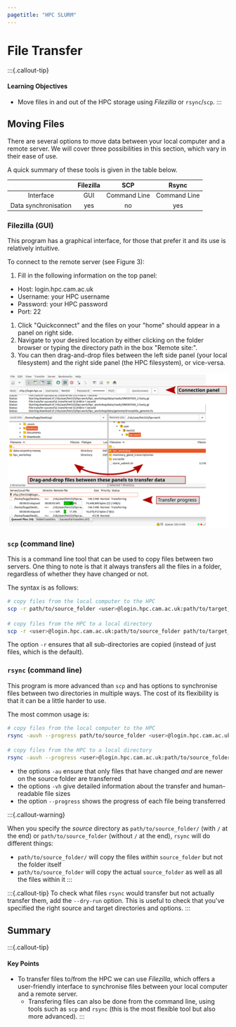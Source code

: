 ```yaml
---
pagetitle: "HPC SLURM"
---
```


# File Transfer

:::{.callout-tip}
#### Learning Objectives

- Move files in and out of the HPC storage using _Filezilla_ or `rsync`/`scp`. 
:::


## Moving Files

There are several options to move data between your local computer and a remote server.
We will cover three possibilities in this section, which vary in their ease of use.

A quick summary of these tools is given in the table below. 

| | Filezilla | SCP | Rsync |
| :-: | :-: | :-: | :-: |
| Interface | GUI | Command Line | Command Line |
| Data synchronisation | yes | no | yes |


### Filezilla (GUI)

This program has a graphical interface, for those that prefer it and its use is relatively intuitive.

To connect to the remote server (see Figure 3): 

1. Fill in the following information on the top panel:
  - Host: login.hpc.cam.ac.uk
  - Username: your HPC username
  - Password: your HPC password
  - Port: 22
1. Click "Quickconnect" and the files on your "home" should appear in a panel on right side.
1. Navigate to your desired location by either clicking on the folder browser or typing the directory path in the box "Remote site:".
1. You can then drag-and-drop files between the left side panel (your local filesystem) and the right side panel (the HPC filesystem), or vice-versa.

![Example of a Filezilla session. Arrows in red highlight: the connection panel, on the top; the file browser panels, in the middle; the transfer progress panel on the bottom.](images/filezilla.svg)


### `scp` (command line)

This is a command line tool that can be used to copy files between two servers.
One thing to note is that it always transfers all the files in a folder, regardless of whether they have changed or not.

The syntax is as follows:

```bash
# copy files from the local computer to the HPC
scp -r path/to/source_folder <user>@login.hpc.cam.ac.uk:path/to/target_folder

# copy files from the HPC to a local directory
scp -r <user>@login.hpc.cam.ac.uk:path/to/source_folder path/to/target_folder
```

The option `-r` ensures that all sub-directories are copied (instead of just files, which is the default).


### `rsync` (command line)

This program is more advanced than `scp` and has options to synchronise files between two directories in multiple ways. 
The cost of its flexibility is that it can be a little harder to use. 

The most common usage is:

```bash
# copy files from the local computer to the HPC
rsync -auvh --progress path/to/source_folder <user>@login.hpc.cam.ac.uk:path/to/target_folder

# copy files from the HPC to a local directory
rsync -auvh --progress <user>@login.hpc.cam.ac.uk:path/to/source_folder path/to/target_folder
```

- the options `-au` ensure that only files that have changed _and_ are newer on the source folder are transferred
- the options `-vh` give detailed information about the transfer and human-readable file sizes
- the option `--progress` shows the progress of each file being transferred

:::{.callout-warning}

When you specify the *source* directory as `path/to/source_folder/` (with `/` at the end) or `path/to/source_folder` (without `/` at the end), `rsync` will do different things:

- `path/to/source_folder/` will copy the files *within* `source_folder` but not the folder itself
- `path/to/source_folder` will copy the actual `source_folder` as well as all the files within it
:::

:::{.callout-tip}
To check what files `rsync` would transfer but not actually transfer them, add the `--dry-run` option. This is useful to check that you've specified the right source and target directories and options.
:::

<!-- 
## Exercises

:::{.callout-exercise}

**Note:** only do this exercise if you are following the materials by yourself as a self-learner. For those attending our live workshop we already put the materials on the training HPC.

- <a href="https://www.dropbox.com/sh/mcu1hjxlr8yqxxa/AAB8s5NcHZH1Tkof4B5JXuyLa?dl=0" target="_blank" rel="noopener noreferrer">Download the data</a> for this course to your computer and place it on your Desktop. (do not unzip the file yet!)
- Use _Filezilla_, `scp` or `rsync` (your choice) to move this file to the directory we created earlier: `/home/USERNAME/rds/hpc-work/hpc_workshop/`. 
- The file we just downloaded is a compressed file. From the HPC terminal, use `unzip` to decompress the file.
- Bonus: how many shell scripts (files with `.sh` extension) are there in your project folder? 

:::{.callout-answer}

Once we download the data to our computer, we can transfer it using either of the suggested programs. 
We show the solution using command-line tools.

Notice that these commands are **run from your local terminal**:

```bash
# with scp
scp -r ~/Desktop/hpc_workshop_files.zip username@login.hpc.cam.ac.uk:rds/hpc-work/hpc_workshop/

# with rsync
rsync -avhu ~/Desktop/hpc_workshop_files.zip username@login.hpc.cam.ac.uk:rds/hpc-work/hpc_workshop/
```

Once we finish transfering the files we can go ahead and decompress the data folder. 
Note, this is now run **from the HPC terminal**:

```bash
# make sure to be in the correct directory
cd ~/rds/hpc-work/hpc_workshop/

# decompress the files
unzip hpc_workshop_files.zip
```

Finally, we can check how many shell scripts there are using the `find` program and piping it to the `wc` (word/line count) program:

`find -type f -name "*.sh" | wc -l`

`find` is a very useful tool to find files, check this [Find cheatsheet](https://devhints.io/find) to learn more about it.

:::
::: 
-->


## Summary

:::{.callout-tip}
#### Key Points

- To transfer files to/from the HPC we can use _Filezilla_, which offers a user-friendly interface to synchronise files between your local computer and a remote server.
  - Transfering files can also be done from the command line, using tools such as `scp` and `rsync` (this is the most flexible tool but also more advanced). 
:::